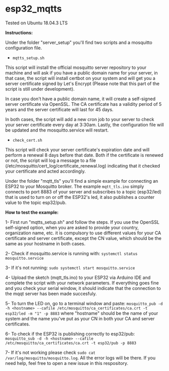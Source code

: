 # esp32_mqtts

Tested on Ubuntu 18.04.3 LTS

**Instructions:**

Under the folder "server_setup" you'll find two scripts and a mosquitto configuration file.

- ```mqtts_setup.sh``` 

This script will install the official mosquitto server repository to your machine and will ask if you have a public domain name for your server, in that case, the script will install certbot on your system and will get you a server certificate signed by Let's Encrypt (Please note that this part of the script is still under development). 

In case you don't have a public domain name, it will create a self-signed server certificate via OpenSSL. The CA certificate has a validity period of 5 years and the server certificate will last for 45 days.

In both cases, the script will add a new cron job to your server to check your server certificate every day at 3:30am. Lastly, the configuration file will be updated and the mosquitto.service will restart.



- ```check_cert.sh```

This script will check your server certificate's expiration date and will perform a renewal 8 days before that date. Both if the certificate is renewed or not, the script will log a message to a file (/etc/mosquitto/cert_log/certificate_renewal.log) indicating that it checked your certificate and acted accordingly.

Under the folder "mqtt_tls" you'll find a simple example for connecting an ESP32 to your Mosquitto broker. 
The example ```mqtt_tls.ino``` simply connects to port 8883 of your server and subscribes to a topic (esp32/led) that is used to turn on or off the ESP32's led, it also publishes a counter value to the topic esp32/pub.

**How to test the example:**

1- First run "mqtts_setup.sh" and follow the steps. If you use the OpenSSL self-signed option, when you are asked to provide your country, organization name, etc. it is compulsory to use different values for your CA certificate and server certificate, except the CN value, which should be the same as your hostname in both cases.

2- Check if mosquitto.service is running with: ```systemctl status mosquitto.service```

3- If it's not running: ```sudo systemctl start mosquitto.service```

4- Upload the sketch (mqtt_tls.ino) to your ESP32 via Arduino IDE and complete the script with your network parameters. If everything goes fine and you check your serial window, it should indicate that the connection to the mqqt server has been made succesfuly.

5- To turn the LED on, go to a terminal window and paste: ```mosquitto_pub -d -h <hostname> --cafile /etc/mosquitto/ca_certificates/ca.crt -t esp32/led -m "1" -p 8883``` where "hostname" should be the name of your system and the name you've put as your CN in both your CA and server certificates.

6- To check if the ESP32 is publishing correctly to esp32/pub: ```mosquitto_sub -d -h <hostname> --cafile /etc/mosquitto/ca_certificates/ca.crt -t esp32/pub -p 8883```

7- If it's not working please check ```sudo cat /var/log/mosquitto/mosquitto.log```. All the error logs will be there. If you need help, feel free to open a new issue in this respository.
